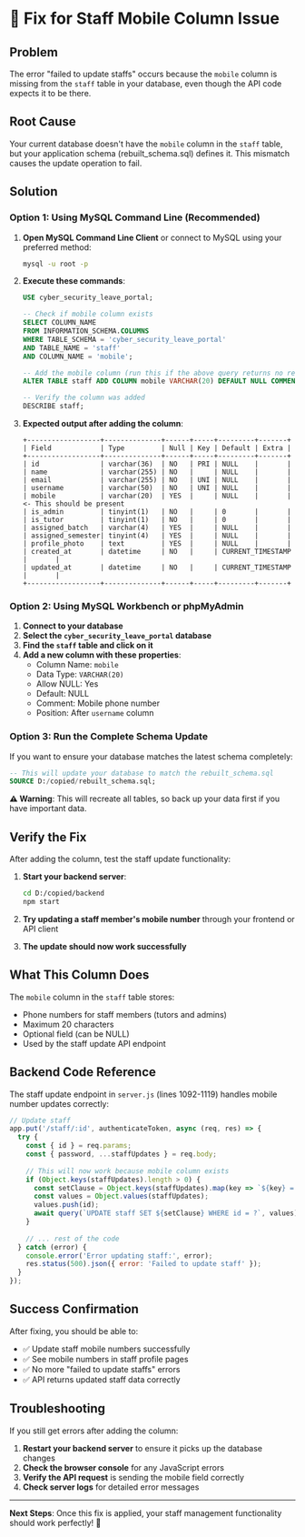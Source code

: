 # 🔧 Fix for Staff Mobile Column Issue

## Problem
The error "failed to update staffs" occurs because the `mobile` column is missing from the `staff` table in your database, even though the API code expects it to be there.

## Root Cause
Your current database doesn't have the `mobile` column in the `staff` table, but your application schema (rebuilt_schema.sql) defines it. This mismatch causes the update operation to fail.

## Solution

### Option 1: Using MySQL Command Line (Recommended)

1. **Open MySQL Command Line Client** or connect to MySQL using your preferred method:
   ```bash
   mysql -u root -p
   ```

2. **Execute these commands**:
   ```sql
   USE cyber_security_leave_portal;
   
   -- Check if mobile column exists
   SELECT COLUMN_NAME 
   FROM INFORMATION_SCHEMA.COLUMNS 
   WHERE TABLE_SCHEMA = 'cyber_security_leave_portal' 
   AND TABLE_NAME = 'staff' 
   AND COLUMN_NAME = 'mobile';
   
   -- Add the mobile column (run this if the above query returns no results)
   ALTER TABLE staff ADD COLUMN mobile VARCHAR(20) DEFAULT NULL COMMENT 'Mobile phone number' AFTER username;
   
   -- Verify the column was added
   DESCRIBE staff;
   ```

3. **Expected output after adding the column**:
   ```
   +------------------+--------------+------+-----+---------+-------+
   | Field            | Type         | Null | Key | Default | Extra |
   +------------------+--------------+------+-----+---------+-------+
   | id               | varchar(36)  | NO   | PRI | NULL    |       |
   | name             | varchar(255) | NO   |     | NULL    |       |
   | email            | varchar(255) | NO   | UNI | NULL    |       |
   | username         | varchar(50)  | NO   | UNI | NULL    |       |
   | mobile           | varchar(20)  | YES  |     | NULL    |       |  <- This should be present
   | is_admin         | tinyint(1)   | NO   |     | 0       |       |
   | is_tutor         | tinyint(1)   | NO   |     | 0       |       |
   | assigned_batch   | varchar(4)   | YES  |     | NULL    |       |
   | assigned_semester| tinyint(4)   | YES  |     | NULL    |       |
   | profile_photo    | text         | YES  |     | NULL    |       |
   | created_at       | datetime     | NO   |     | CURRENT_TIMESTAMP |       |
   | updated_at       | datetime     | NO   |     | CURRENT_TIMESTAMP |       |
   +------------------+--------------+------+-----+---------+-------+
   ```

### Option 2: Using MySQL Workbench or phpMyAdmin

1. **Connect to your database**
2. **Select the `cyber_security_leave_portal` database**
3. **Find the `staff` table and click on it**
4. **Add a new column with these properties**:
   - Column Name: `mobile`
   - Data Type: `VARCHAR(20)`
   - Allow NULL: Yes
   - Default: NULL
   - Comment: Mobile phone number
   - Position: After `username` column

### Option 3: Run the Complete Schema Update

If you want to ensure your database matches the latest schema completely:

```sql
-- This will update your database to match the rebuilt_schema.sql
SOURCE D:/copied/rebuilt_schema.sql;
```

**⚠️ Warning**: This will recreate all tables, so back up your data first if you have important data.

## Verify the Fix

After adding the column, test the staff update functionality:

1. **Start your backend server**:
   ```bash
   cd D:/copied/backend
   npm start
   ```

2. **Try updating a staff member's mobile number** through your frontend or API client

3. **The update should now work successfully**

## What This Column Does

The `mobile` column in the `staff` table stores:
- Phone numbers for staff members (tutors and admins)
- Maximum 20 characters
- Optional field (can be NULL)
- Used by the staff update API endpoint

## Backend Code Reference

The staff update endpoint in `server.js` (lines 1092-1119) handles mobile number updates correctly:

```javascript
// Update staff
app.put('/staff/:id', authenticateToken, async (req, res) => {
  try {
    const { id } = req.params;
    const { password, ...staffUpdates } = req.body;
    
    // This will now work because mobile column exists
    if (Object.keys(staffUpdates).length > 0) {
      const setClause = Object.keys(staffUpdates).map(key => `${key} = ?`).join(', ');
      const values = Object.values(staffUpdates);
      values.push(id);
      await query(`UPDATE staff SET ${setClause} WHERE id = ?`, values);
    }
    
    // ... rest of the code
  } catch (error) {
    console.error('Error updating staff:', error);
    res.status(500).json({ error: 'Failed to update staff' });
  }
});
```

## Success Confirmation

After fixing, you should be able to:
- ✅ Update staff mobile numbers successfully  
- ✅ See mobile numbers in staff profile pages
- ✅ No more "failed to update staffs" errors
- ✅ API returns updated staff data correctly

## Troubleshooting

If you still get errors after adding the column:

1. **Restart your backend server** to ensure it picks up the database changes
2. **Check the browser console** for any JavaScript errors  
3. **Verify the API request** is sending the mobile field correctly
4. **Check server logs** for detailed error messages

---

**Next Steps**: Once this fix is applied, your staff management functionality should work perfectly! 🎉
